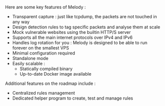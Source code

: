 Here are some key features of Melody :

+ Transparent capture : just like tcpdump, the packets are not touched in any way
+ Design detection rules to tag specific packets and analyse them at scale
+ Mock vulnerable websites using the builtin HTTP/S server
+ Supports all the main internet protocols over IPv4 and IPv6
+ Handles log rotation for you : Melody is designed to be able to run forever on the smallest VPS
+ Minimal configuration required
+ Standalone mode
+ Easily scalable :
    + Statically compiled binary
    + Up-to-date Docker image available 

Additional features on the roadmap include :

+ Centralized rules management
+ Dedicated helper program to create, test and manage rules
